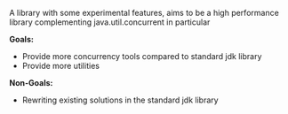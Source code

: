 A library with some experimental features, aims to be a high performance library complementing java.util.concurrent in particular

**Goals:**
* Provide more concurrency tools compared to standard jdk library
* Provide more utilities

**Non-Goals:**
* Rewriting existing solutions in the standard jdk library
